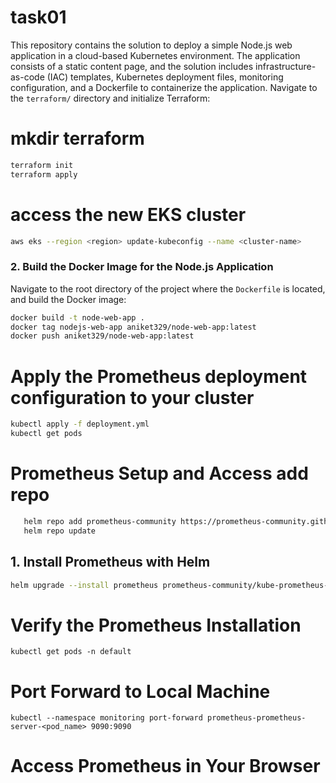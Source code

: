 # task01
This repository contains the solution to deploy a simple Node.js web application in a cloud-based Kubernetes environment. The application consists of a static content page, and the solution includes infrastructure-as-code (IAC) templates, Kubernetes deployment files, monitoring configuration, and a Dockerfile to containerize the application.
Navigate to the `terraform/` directory and initialize Terraform:
# mkdir terraform
```bash
terraform init
terraform apply
```
# access the new EKS cluster
```bash
aws eks --region <region> update-kubeconfig --name <cluster-name>
```
### 2. Build the Docker Image for the Node.js Application

Navigate to the root directory of the project where the `Dockerfile` is located, and build the Docker image:

```bash
docker build -t node-web-app .
docker tag nodejs-web-app aniket329/node-web-app:latest
docker push aniket329/node-web-app:latest
```
# Apply the Prometheus deployment configuration to your cluster
```bash
kubectl apply -f deployment.yml
kubectl get pods
```
# Prometheus Setup and Access add repo
```bash
   helm repo add prometheus-community https://prometheus-community.github.io/helm-charts
   helm repo update
```
## 1. Install Prometheus with Helm
```bash
helm upgrade --install prometheus prometheus-community/kube-prometheus-stack --namespace monitoring --create-namespace --wait
```
# Verify the Prometheus Installation
```
kubectl get pods -n default
```
#   Port Forward to Local Machine
```
kubectl --namespace monitoring port-forward prometheus-prometheus-server-<pod_name> 9090:9090
```
# Access Prometheus in Your Browser
